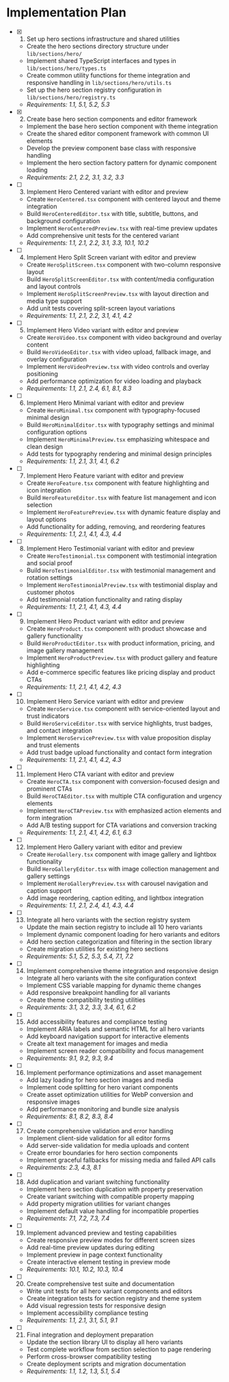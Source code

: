 # Implementation Plan

- [x] 1. Set up hero sections infrastructure and shared utilities
  - Create the hero sections directory structure under `lib/sections/hero/`
  - Implement shared TypeScript interfaces and types in `lib/sections/hero/types.ts`
  - Create common utility functions for theme integration and responsive handling in `lib/sections/hero/utils.ts`
  - Set up the hero section registry configuration in `lib/sections/hero/registry.ts`
  - _Requirements: 1.1, 5.1, 5.2, 5.3_

- [x] 2. Create base hero section components and editor framework
  - Implement the base hero section component with theme integration
  - Create the shared editor component framework with common UI elements
  - Develop the preview component base class with responsive handling
  - Implement the hero section factory pattern for dynamic component loading
  - _Requirements: 2.1, 2.2, 3.1, 3.2, 3.3_

- [ ] 3. Implement Hero Centered variant with editor and preview
  - Create `HeroCentered.tsx` component with centered layout and theme integration
  - Build `HeroCenteredEditor.tsx` with title, subtitle, buttons, and background configuration
  - Implement `HeroCenteredPreview.tsx` with real-time preview updates
  - Add comprehensive unit tests for the centered variant
  - _Requirements: 1.1, 2.1, 2.2, 3.1, 3.3, 10.1, 10.2_

- [ ] 4. Implement Hero Split Screen variant with editor and preview
  - Create `HeroSplitScreen.tsx` component with two-column responsive layout
  - Build `HeroSplitScreenEditor.tsx` with content/media configuration and layout controls
  - Implement `HeroSplitScreenPreview.tsx` with layout direction and media type support
  - Add unit tests covering split-screen layout variations
  - _Requirements: 1.1, 2.1, 2.2, 3.1, 4.1, 4.2_

- [ ] 5. Implement Hero Video variant with editor and preview
  - Create `HeroVideo.tsx` component with video background and overlay content
  - Build `HeroVideoEditor.tsx` with video upload, fallback image, and overlay configuration
  - Implement `HeroVideoPreview.tsx` with video controls and overlay positioning
  - Add performance optimization for video loading and playback
  - _Requirements: 1.1, 2.1, 2.4, 6.1, 8.1, 8.3_

- [ ] 6. Implement Hero Minimal variant with editor and preview
  - Create `HeroMinimal.tsx` component with typography-focused minimal design
  - Build `HeroMinimalEditor.tsx` with typography settings and minimal configuration options
  - Implement `HeroMinimalPreview.tsx` emphasizing whitespace and clean design
  - Add tests for typography rendering and minimal design principles
  - _Requirements: 1.1, 2.1, 3.1, 4.1, 6.2_

- [ ] 7. Implement Hero Feature variant with editor and preview
  - Create `HeroFeature.tsx` component with feature highlighting and icon integration
  - Build `HeroFeatureEditor.tsx` with feature list management and icon selection
  - Implement `HeroFeaturePreview.tsx` with dynamic feature display and layout options
  - Add functionality for adding, removing, and reordering features
  - _Requirements: 1.1, 2.1, 4.1, 4.3, 4.4_

- [ ] 8. Implement Hero Testimonial variant with editor and preview
  - Create `HeroTestimonial.tsx` component with testimonial integration and social proof
  - Build `HeroTestimonialEditor.tsx` with testimonial management and rotation settings
  - Implement `HeroTestimonialPreview.tsx` with testimonial display and customer photos
  - Add testimonial rotation functionality and rating display
  - _Requirements: 1.1, 2.1, 4.1, 4.3, 4.4_

- [ ] 9. Implement Hero Product variant with editor and preview
  - Create `HeroProduct.tsx` component with product showcase and gallery functionality
  - Build `HeroProductEditor.tsx` with product information, pricing, and image gallery management
  - Implement `HeroProductPreview.tsx` with product gallery and feature highlighting
  - Add e-commerce specific features like pricing display and product CTAs
  - _Requirements: 1.1, 2.1, 4.1, 4.2, 4.3_

- [ ] 10. Implement Hero Service variant with editor and preview
  - Create `HeroService.tsx` component with service-oriented layout and trust indicators
  - Build `HeroServiceEditor.tsx` with service highlights, trust badges, and contact integration
  - Implement `HeroServicePreview.tsx` with value proposition display and trust elements
  - Add trust badge upload functionality and contact form integration
  - _Requirements: 1.1, 2.1, 4.1, 4.2, 4.3_

- [ ] 11. Implement Hero CTA variant with editor and preview
  - Create `HeroCTA.tsx` component with conversion-focused design and prominent CTAs
  - Build `HeroCTAEditor.tsx` with multiple CTA configuration and urgency elements
  - Implement `HeroCTAPreview.tsx` with emphasized action elements and form integration
  - Add A/B testing support for CTA variations and conversion tracking
  - _Requirements: 1.1, 2.1, 4.1, 4.2, 6.1, 6.3_

- [ ] 12. Implement Hero Gallery variant with editor and preview
  - Create `HeroGallery.tsx` component with image gallery and lightbox functionality
  - Build `HeroGalleryEditor.tsx` with image collection management and gallery settings
  - Implement `HeroGalleryPreview.tsx` with carousel navigation and caption support
  - Add image reordering, caption editing, and lightbox integration
  - _Requirements: 1.1, 2.1, 2.4, 4.1, 4.3, 4.4_

- [ ] 13. Integrate all hero variants with the section registry system
  - Update the main section registry to include all 10 hero variants
  - Implement dynamic component loading for hero variants and editors
  - Add hero section categorization and filtering in the section library
  - Create migration utilities for existing hero sections
  - _Requirements: 5.1, 5.2, 5.3, 5.4, 7.1, 7.2_

- [ ] 14. Implement comprehensive theme integration and responsive design
  - Integrate all hero variants with the site configuration context
  - Implement CSS variable mapping for dynamic theme changes
  - Add responsive breakpoint handling for all variants
  - Create theme compatibility testing utilities
  - _Requirements: 3.1, 3.2, 3.3, 3.4, 6.1, 6.2_

- [ ] 15. Add accessibility features and compliance testing
  - Implement ARIA labels and semantic HTML for all hero variants
  - Add keyboard navigation support for interactive elements
  - Create alt text management for images and media
  - Implement screen reader compatibility and focus management
  - _Requirements: 9.1, 9.2, 9.3, 9.4_

- [ ] 16. Implement performance optimizations and asset management
  - Add lazy loading for hero section images and media
  - Implement code splitting for hero variant components
  - Create asset optimization utilities for WebP conversion and responsive images
  - Add performance monitoring and bundle size analysis
  - _Requirements: 8.1, 8.2, 8.3, 8.4_

- [ ] 17. Create comprehensive validation and error handling
  - Implement client-side validation for all editor forms
  - Add server-side validation for media uploads and content
  - Create error boundaries for hero section components
  - Implement graceful fallbacks for missing media and failed API calls
  - _Requirements: 2.3, 4.3, 8.1_

- [ ] 18. Add duplication and variant switching functionality
  - Implement hero section duplication with property preservation
  - Create variant switching with compatible property mapping
  - Add property migration utilities for variant changes
  - Implement default value handling for incompatible properties
  - _Requirements: 7.1, 7.2, 7.3, 7.4_

- [ ] 19. Implement advanced preview and testing capabilities
  - Create responsive preview modes for different screen sizes
  - Add real-time preview updates during editing
  - Implement preview in page context functionality
  - Create interactive element testing in preview mode
  - _Requirements: 10.1, 10.2, 10.3, 10.4_

- [ ] 20. Create comprehensive test suite and documentation
  - Write unit tests for all hero variant components and editors
  - Create integration tests for section registry and theme system
  - Add visual regression tests for responsive design
  - Implement accessibility compliance testing
  - _Requirements: 1.1, 2.1, 3.1, 5.1, 9.1_

- [ ] 21. Final integration and deployment preparation
  - Update the section library UI to display all hero variants
  - Test complete workflow from section selection to page rendering
  - Perform cross-browser compatibility testing
  - Create deployment scripts and migration documentation
  - _Requirements: 1.1, 1.2, 1.3, 5.1, 5.4_